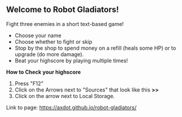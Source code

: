 ## Welcome to Robot Gladiators!

Fight three enemies in a short text-based game! 

- Choose your name
- Choose whether to fight or skip
- Stop by the shop to spend money on a refill (heals some HP) or to upgrade (do more damage).
- Beat your highscore by playing multiple times! 

**How to Check your highscore**

1. Press "F12" 
2. Click on the Arrows next to "Sources" that look like this **>>**
3. Click on the arrow next to Local Storage.

Link to page: https://axdot.github.io/robot-gladiators/
